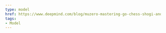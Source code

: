 ```yaml
---
type: model
href: https://www.deepmind.com/blog/muzero-mastering-go-chess-shogi-and-atari-without-rules
tags: 
- Model
---
```

